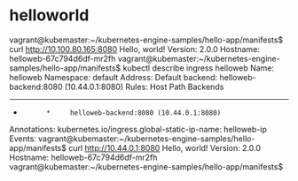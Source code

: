 # helloworld


vagrant@kubemaster:~/kubernetes-engine-samples/hello-app/manifests$ curl http://10.100.80.165:8080
Hello, world!
Version: 2.0.0
Hostname: helloweb-67c794d6df-mr2fh
vagrant@kubemaster:~/kubernetes-engine-samples/hello-app/manifests$ kubectl describe ingress helloweb
Name:             helloweb
Namespace:        default
Address:
Default backend:  helloweb-backend:8080 (10.44.0.1:8080)
Rules:
  Host        Path  Backends
  ----        ----  --------
  *           *     helloweb-backend:8080 (10.44.0.1:8080)
Annotations:  kubernetes.io/ingress.global-static-ip-name: helloweb-ip
Events:       <none>
vagrant@kubemaster:~/kubernetes-engine-samples/hello-app/manifests$ curl http://10.44.0.1:8080
Hello, world!
Version: 2.0.0
Hostname: helloweb-67c794d6df-mr2fh
vagrant@kubemaster:~/kubernetes-engine-samples/hello-app/manifests$
